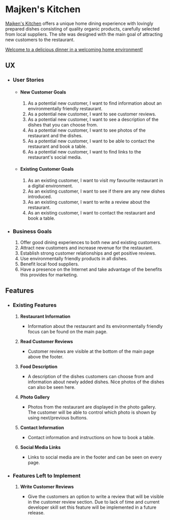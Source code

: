 # Majken's Kitchen

[Majken's Kitchen](https://mangez84.github.io/majkenskitchen/) offers a unique home dining experience with lovingly prepared dishes consisting of quality organic products, carefully selected from local suppliers.
The site was designed with the main goal of attracting new customers to the restaurant.

[Welcome to a delicious dinner in a welcoming home environment!](https://mangez84.github.io/majkenskitchen/)

## UX

- ### User Stories

    - #### New Customer Goals

        1. As a potential new customer, I want to find information about an environmentally friendly restaurant.
        2. As a potential new customer, I want to see customer reviews.
        3. As a potential new customer, I want to see a description of the dishes that you can choose from.
        4. As a potential new customer, I want to see photos of the restaurant and the dishes.
        5. As a potential new customer, I want to be able to contact the restaurant and book a table.
        6. As a potential new customer, I want to find links to the restaurant's social media.

    - #### Existing Customer Goals

        1. As an existing customer, I want to visit my favourite restaurant in a digital environment.
        2. As an existing customer, I want to see if there are any new dishes introduced.
        3. As an existing customer, I want to write a review about the restaurant.
        4. As an existing customer, I want to contact the restaurant and book a table.

- ### Business Goals

    1. Offer good dining experiences to both new and existing customers.
    2. Attract new customers and increase revenue for the restaurant.
    3. Establish strong customer relationships and get positive reviews.
    4. Use environmentally friendly products in all dishes.
    5. Benefit local food suppliers.
    6. Have a presence on the Internet and take advantage of the benefits this provides for marketing.

## Features

- ### Existing Features

    1. **Restaurant Information**

        - Information about the restaurant and its environmentally friendly focus can be found on the main page.

    2. **Read Customer Reviews**

        - Customer reviews are visible at the bottom of the main page above the footer.

    3. **Food Description**

        - A description of the dishes customers can choose from and information about newly added dishes. Nice photos of the dishes can also be seen here.

    4. **Photo Gallery**

        - Photos from the restaurant are displayed in the photo gallery. The customer will be able to control which photo is shown by using next/previous buttons.

    5. **Contact Information**

        - Contact information and instructions on how to book a table.

    6. **Social Media Links**

        - Links to social media are in the footer and can be seen on every page.

- ### Features Left to Implement

    1. **Write Customer Reviews**

        - Give the customers an option to write a review that will be visible in the customer review section. Due to lack of time and current developer skill set this feature will be implemented in a future release.